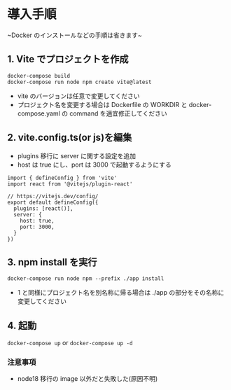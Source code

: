 # 導入手順

~Docker のインストールなどの手順は省きます~

## 1. Vite でプロジェクトを作成

`docker-compose build`<br>
`docker-compose run node npm create vite@latest`

- vite のバージョンは任意で変更してください
- プロジェクト名を変更する場合は Dockerfile の WORKDIR と docker-compose.yaml の command を適宜修正してください

## 2. vite.config.ts(or js)を編集

- plugins 移行に server に関する設定を追加
- host は true にし、port は 3000 で起動するようにする

```
import { defineConfig } from 'vite'
import react from '@vitejs/plugin-react'

// https://vitejs.dev/config/
export default defineConfig({
  plugins: [react()],
  server: {
    host: true,
    port: 3000,
  }
})
```

## 3. npm install を実行

`docker-compose run node npm --prefix ./app install`

- 1 と同様にプロジェクト名を別名称に帰る場合は ./app の部分をその名称に変更してください

## 4. 起動

`docker-compose up` or `docker-compose up -d`

### 注意事項

- node18 移行の image 以外だと失敗した(原因不明)
